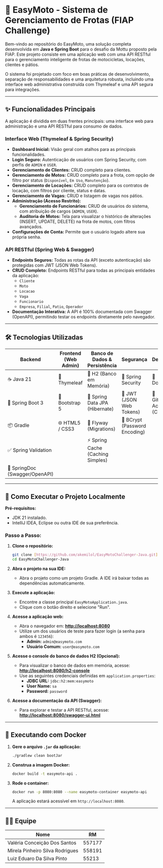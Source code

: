 # 🚦 EasyMoto - Sistema de Gerenciamento de Frotas (FIAP Challenge)

Bem-vindo ao repositório do EasyMoto, uma solução completa desenvolvida em **Java e Spring Boot** para o desafio da Mottu proposto pela FIAP. Este projeto consiste em uma aplicação web com uma API RESTful para o gerenciamento inteligente de frotas de motocicletas, locações, clientes e pátios.

O sistema foi projetado com foco em boas práticas de desenvolvimento, separação de responsabilidades e uma arquitetura robusta, incluindo uma interface web administrativa construída com Thymeleaf e uma API segura para integrações.

---

## ✨ Funcionalidades Principais

A aplicação é dividida em duas frentes principais: uma interface web para administração e uma API RESTful para consumo de dados.

### Interface Web (Thymeleaf & Spring Security)
- **Dashboard Inicial:** Visão geral com atalhos para as principais funcionalidades.
- **Login Seguro:** Autenticação de usuários com Spring Security, com perfis de `ADMIN` e `USER`.
- **Gerenciamento de Clientes:** CRUD completo para clientes.
- **Gerenciamento de Motos:** CRUD completo para a frota, com opção de filtro por status (`Disponível`, `Em Uso`, `Manutenção`).
- **Gerenciamento de Locações:** CRUD completo para os contratos de locação, com filtros por cliente, status e datas.
- **Gerenciamento de Vagas:** CRUD e listagem de vagas nos pátios.
- **Administração (Acesso Restrito):**
    - **Gerenciamento de Funcionários:** CRUD de usuários do sistema, com atribuição de cargos (`ADMIN`, `USER`).
    - **Auditoria de Motos:** Tela para visualizar o histórico de alterações (INSERT, UPDATE, DELETE) na frota de motos, com filtros avançados.
- **Configurações de Conta:** Permite que o usuário logado altere sua própria senha.

### API RESTful (Spring Web & Swagger)
- **Endpoints Seguros:** Todas as rotas da API (exceto autenticação) são protegidas com JWT (JSON Web Tokens).
- **CRUD Completo:** Endpoints RESTful para todas as principais entidades da aplicação:
    - `Cliente`
    - `Moto`
    - `Locacao`
    - `Vaga`
    - `Funcionario`
    - `Empresa`, `Filial`, `Patio`, `Operador`
- **Documentação Interativa:** A API é 100% documentada com Swagger (OpenAPI), permitindo testar os endpoints diretamente pelo navegador.

---

## 🛠️ Tecnologias Utilizadas

| Backend                               | Frontend (Web Admin)                | Banco de Dados & Persistência     | Segurança                      | DevOps                      |
| ------------------------------------- | ----------------------------------- | --------------------------------- | ------------------------------ | --------------------------- |
| ☕ Java 21                            | 🍃 Thymeleaf                        | 💾 H2 (Banco em Memória)          | 🔐 Spring Security             | 🐳 Docker                   |
| 🌱 Spring Boot 3                      | 🎨 Bootstrap 5                      | 🐘 Spring Data JPA (Hibernate)    | 🔑 JWT (JSON Web Tokens)       | 🚀 GitHub Actions (CI/CD)   |
| 📦 Gradle                             | 🌐 HTML5 / CSS3                     | 🦋 Flyway (Migrations)            | 🔑 BCrypt (Password Encoding)  |                             |
| ✅ Spring Validation                  |                                     | ⚡ Spring Cache (Caching Simples) |                                |                             |
| 📄 SpringDoc (Swagger/OpenAPI)        |                                     |                                   |                                |                             |

---

## 🚀 Como Executar o Projeto Localmente

**Pré-requisitos:**
- JDK 21 instalado.
- IntelliJ IDEA, Eclipse ou outra IDE de sua preferência.

### Passo a Passo:

1.  **Clone o repositório:**
    ```bash
    git clone [https://github.com/akemilol/EasyMotoChallenger-Java.git](https://github.com/akemilol/EasyMotoChallenger-Java.git)
    cd EasyMotoChallenger-Java
    ```

2.  **Abra o projeto na sua IDE:**
    - Abra o projeto como um projeto Gradle. A IDE irá baixar todas as dependências automaticamente.

3.  **Execute a aplicação:**
    - Encontre a classe principal `EasyMotoApplication.java`.
    - Clique com o botão direito e selecione "Run".

4.  **Acesse a aplicação web:**
    - Abra o navegador em: **[http://localhost:8080](http://localhost:8080)**
    - Utilize um dos usuários de teste para fazer login (a senha para ambos é `123456`):
        - **Admin:** `admin@easymoto.com`
        - **Usuário Comum:** `user@easymoto.com`

5.  **Acesse o console do banco de dados H2 (Opcional):**
    - Para visualizar o banco de dados em memória, acesse: **[http://localhost:8080/h2-console](http://localhost:8080/h2-console)**
    - Use as seguintes credenciais definidas em `application.properties`:
        - **JDBC URL:** `jdbc:h2:mem:easymoto`
        - **User Name:** `sa`
        - **Password:** `password`

6.  **Acesse a documentação da API (Swagger):**
    - Para explorar e testar a API RESTful, acesse: **[http://localhost:8080/swagger-ui.html](http://localhost:8080/swagger-ui.html)**

---

## 🐳 Executando com Docker

1.  **Gere o arquivo `.jar` da aplicação:**
    ```sh
    ./gradlew clean bootJar
    ```

2.  **Construa a imagem Docker:**
    ```sh
    docker build -t easymoto-api .
    ```

3.  **Rode o container:**
    ```sh
    docker run -p 8080:8080 --name easymoto-container easymoto-api
    ```
    A aplicação estará acessível em `http://localhost:8080`.

---

## 👩‍💻 Equipe

| Nome                              | RM      |
| --------------------------------- | ------- |
| Valéria Conceição Dos Santos      | 557177  |
| Mirela Pinheiro Silva Rodrigues   | 558191  |
| Luiz Eduaro Da Silva Pinto        | 55213   |
